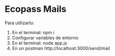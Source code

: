 # Ecopass Mails

Para utilizarlo:

1. En el terminal: npm i
2. Configurar variables de entorno
3. En el terminal: node app.js
4. En un postman http://localhost:3000/send/mail
